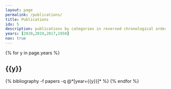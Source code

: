 ```yaml
---
layout: page
permalink: /publications/
title: Publications
idx: 5
description: publications by categories in reversed chronological order. generated by jekyll-scholar.
years: [2020,2019,2017,1950]
nav: true
---
```


<div class="publications">

{% for y in page.years %}
  <h2 class="year">{{y}}</h2>
  {% bibliography -f papers -q @*[year={{y}}]* %}
{% endfor %}

</div>
